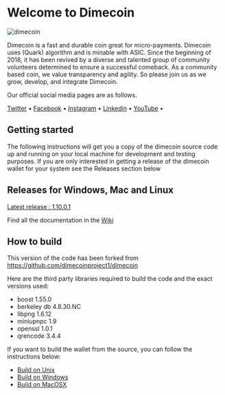 # Welcome to Dimecoin
![dimecoin](https://avatars1.githubusercontent.com/u/35412734?s=160&v=4)

Dimecoin is a fast and durable coin great for micro-payments. 
Dimecoin uses (Quark) algorithm and is minable with ASIC.
Since the beginning of 2018, it has been revived by a diverse and talented group of community volunteers determined to ensure a successful comeback. 
As a community based coin, we value transparency and agility. 
So please join us as we grow, develop, and integrate Dimecoin.

Our official social media pages are as follows.

<a href="https://www.twitter.com/dimecoin_">Twitter</a> •
<a href="https://www.facebook.com/dimecoincommunity">Facebook</a> •
<a href="https://www.instagram.com/dimecoinnetwork">Instagram</a> •
<a href="https://www.linkedin.com/company/dimecoin1/">Linkedin</a> •
<a href="https://www.youtube.com/channel/UCxLM0J9cRw_124wtXIeMzNw">YouTube</a> •

## Getting started
The following instructions will get you a copy of the dimecoin source code up and running on your local machine for development and testing purposes. If you are only interested in getting a release of the dimecoin wallet for your system see the Releases section below

## Releases for Windows, Mac and Linux

<a href="https://github.com/dime-coin/dimecoin/releases/latest">Latest release : 1.10.0.1</a><br/>


Find all the documentation in the <a href="https://github.com/dime-coin/dimecoin/wiki">Wiki</a>

## How to build
This version of the code has been forked from https://github.com/dimecoinproject1/dimecoin 

Here are the third party libraries required to build the code and the exact versions used:

* boost 1.55.0<br/>
* berkeley db 4.8.30.NC<br/>
* libpng 1.6.12<br/>
* miniupnpc 1.9<br/>
* openssl 1.0.1<br/>
* qrencode 3.4.4<br/>

If you want to build the wallet from the source, you can follow the instructions below:

* <a href="doc/build-unix.md">Build on Unix</a><br/>
* <a href="doc/build-msw.md">Build on Windows</a><br/>
* <a href="doc/build-osx.md">Build on MacOSX</a><bt/>

